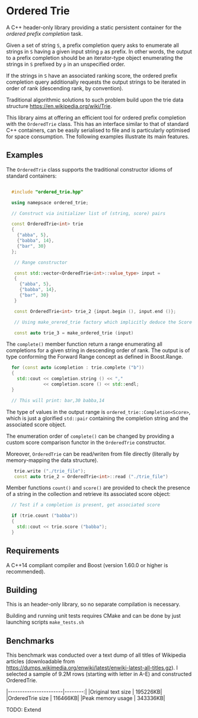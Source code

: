
Ordered Trie
====================================

A C++ header-only library providing a static persistent container for the *ordered prefix completion* task.

Given a set of string `S`, a prefix completion query asks to enumerate all strings in `S` having a given input string `p` as prefix. In other words, the output to a prefix completion should be an iterator-type object enumerating the strings in `S` prefixed by `p` in an unspecified order.

If the strings in `S` have an associated ranking score, the ordered prefix completion query additionally requests the output strings to be iterated in order of rank (descending rank, by convention).

Traditional algorithmic solutions to such problem build upon the trie data structure <https://en.wikipedia.org/wiki/Trie>.

This library aims at offering an efficient tool for ordered prefix completion with the `OrderedTrie` class. This has an interface similar to that of standard C++ containers, can be easily serialised to file and is particularly optimised for space consumption. The following examples illustrate its main features.

Examples
-----------------------------------

The `OrderedTrie` class supports the traditional constructor idioms of standard containers:

```cpp

  #include "ordered_trie.hpp"

  using namepsace ordered_trie;

  // Construct via initializer list of (string, score) pairs

  const OrderedTrie<int> trie
  {
    {"abba", 5},
    {"babba", 14},
    {"bar", 30}
  };

   // Range constructor

   const std::vector<OrderedTrie<int>::value_type> input =
   {
     {"abba", 5},
     {"babba", 14},
     {"bar", 30}
   }

   const OrderedTrie<int> trie_2 {input.begin (), input.end ()};

   // Using make_orered_trie factory which implicitly deduce the Score type

   const auto trie_3 = make_ordered_trie (input)

```

The `complete()` member function return a range enumerating all completions for a given string in descending order of rank. The output is of type conforming the Forward Range concept as defined in Boost.Range. 

```cpp
  for (const auto &completion : trie.complete ("b"))
  {
    std::cout << completion.string () << ","
              << completion.score () << std::endl;
  }

  // This will print: bar,30 babba,14

```

The type of values in the output range is `ordered_trie::Completion<Score>`, which is just a glorified `std::pair` containing the completion string and the associated score object.

The enumeration order of `complete()` can be changed by providing a custom score comparison functor in the `OrderedTrie` constructor.

Moreover, `OrderedTrie` can be read/writen from file directly (literally by memory-mapping the data structure). 

```cpp
   trie.write ("./trie_file");
   const auto trie_2 = OrderedTrie<int>::read ("./trie_file")
```

Member functions `count()` and `score()` are provided to check the presence of a string in the collection and retrieve its associated score object:

```cpp
  // Test if a completion is present, get associated score

  if (trie.count ("babba"))
  {
    std::cout << trie.score ("babba");
  }
```

Requirements
-------------------------------

A C++14 compliant compiler and Boost (version 1.60.0 or higher is recommended).

Building
-------------------------------

This is an header-only library, so no separate compilation is necessary.

Building and running unit tests requires CMake and can be done by just launching scripts `make_tests.sh`

Benchmarks
-------------------------------

This benchmark was conducted over a text dump of all titles of Wikipedia articles (downloadable from <https://dumps.wikimedia.org/enwiki/latest/enwiki-latest-all-titles.gz>). I selected a sample of 9.2M rows (starting with letter in A-E) and constructed OrderedTrie. 

|-----------------------|--------:|
|Original text size     | 195226KB|
|OrderedTrie size       | 116466KB|
|Peak memory usage      | 343336KB|

TODO: Extend


